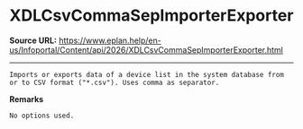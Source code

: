 # XDLCsvCommaSepImporterExporter

**Source URL:** https://www.eplan.help/en-us/Infoportal/Content/api/2026/XDLCsvCommaSepImporterExporter.html

---

```
Imports or exports data of a device list in the system database from or to CSV format ("*.csv"). Uses comma as separator.

```

**Remarks**

```
No options used.

```
